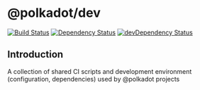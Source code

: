 # @polkadot/dev

[![Build Status](https://travis-ci.org/polkadot-js/ci.svg?branch=master)](https://travis-ci.org/polkadot-js/ci)
[![Dependency Status](https://david-dm.org/polkadot-js/ci.svg)](https://david-dm.org/polkadot-js/ci)
[![devDependency Status](https://david-dm.org/polkadot-js/ci/dev-status.svg)](https://david-dm.org/polkadot-js/ci#info=devDependencies)

## Introduction

A collection of shared CI scripts and development environment (configuration, dependencies) used by @polkadot projects
